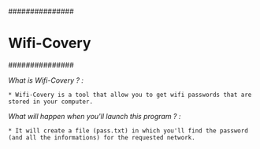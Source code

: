 ###############
# Wifi-Covery #
###############

_What is Wifi-Covery ? :_

	* Wifi-Covery is a tool that allow you to get wifi passwords that are stored in your computer.

_What will happen when you'll launch this program ? :_
	
	* It will create a file (pass.txt) in which you'll find the password (and all the informations) for the requested network.
